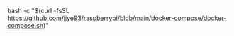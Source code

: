 bash -c "$(curl -fsSL https://github.com/jjye93/raspberrypi/blob/main/docker-compose/docker-compose.sh)"
